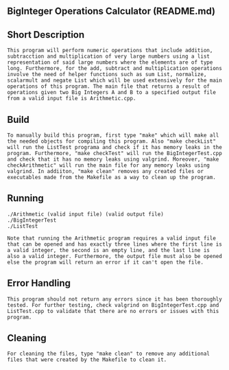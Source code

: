 ## BigInteger Operations Calculator (README.md)

## Short Description
    This program will perform numeric operations that include addition, subtracction and multiplication of very large numbers using a list representation of said large numbers where the elements are of type long. Furthermore, for the add, subtract and multiplication operations involve the need of helper functions such as sum List, normalize, scalarmult and negate List which will be used extensively for the main operations of this program. The main file that returns a result of operations given two Big Integers A and B to a specified output file from a valid input file is Arithmetic.cpp.

## Build
    To manually build this program, first type "make" which will make all the needed objects for compiling this program. Also "make checkList" will run the ListTest programa and check if it has memory leaks in the program. Furthermore, "make checkTest" will run the BigIntegerTest.cpp and check that it has no memory leaks using valgrind. Moreover, "make checkArithmetic" will run the main file for any memory leaks using valgrind. In addiiton, "make clean" removes any created files or executables made from the Makefile as a way to clean up the program.

## Running
    ./Arithmetic (valid input file) (valid output file)
    ./BigIntegerTest
    ./ListTest
    
    Note that running the Arithmetic program requires a valid input file that can be opened and has exactly three lines where the first line is a valid integer, the second is an empty line, and the last line is also a valid integer. Furthermore, the output file must also be opened else the program will return an error if it can't open the file.

## Error Handling
    This program should not return any errors since it has been thoroughly tested. For further testing, check valgrind on BigIntegerTest.cpp and ListTest.cpp to validate that there are no errors or issues with this program.

## Cleaning
    For cleaning the files, type "make clean" to remove any additional files that were created by the Makefile to clean it.
